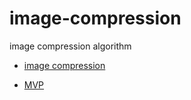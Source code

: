 # image-compression
 image compression algorithm
 
+ [image compression ](https://docs.google.com/document/d/11nmA7IpdWB2xZLLjf5s2uvTk6jWNYTdkEgUnOgoOF3o/edit?usp=sharing)

+ [MVP](https://docs.google.com/document/d/1-Y761FNfOUkuzvrJiGJhKVp1fi6vR3EPK9XveyRriLw/edit?usp=sharing)
